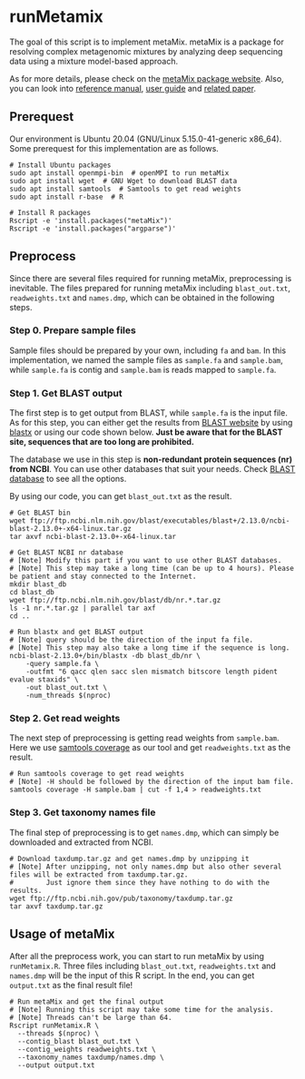 # runMetamix

The goal of this script is to implement metaMix. metaMix is a package for resolving complex metagenomic mixtures by analyzing deep sequencing data using a mixture model-based approach. 

As for more details, please check on the [metaMix package website](https://cran.r-project.org/web/packages/metaMix/). Also, you can look into [reference manual](https://cran.r-project.org/web/packages/metaMix/metaMix.pdf), [user guide](https://cran.r-project.org/web/packages/metaMix/vignettes/guide.pdf) and [related paper](https://www.ncbi.nlm.nih.gov/pmc/articles/PMC4565032/).


## Prerequest
Our environment is Ubuntu 20.04 (GNU/Linux 5.15.0-41-generic x86_64). Some prerequest for this implementation are as follows.

``` shell
# Install Ubuntu packages
sudo apt install openmpi-bin  # openMPI to run metaMix
sudo apt install wget  # GNU Wget to download BLAST data
sudo apt install samtools  # Samtools to get read weights
sudo apt install r-base  # R

# Install R packages
Rscript -e 'install.packages("metaMix")'
Rscript -e 'install.packages("argparse")'
```

## Preprocess
Since there are several files required for running metaMix, preprocessing is inevitable. The files prepared for running metaMix including `blast_out.txt`, `readweights.txt` and `names.dmp`, which can be obtained in the following steps.

### Step 0. Prepare sample files
Sample files should be prepared by your own, including  `fa` and `bam`. In this implementation, we named the sample files as `sample.fa` and `sample.bam`, while `sample.fa` is contig and `sample.bam` is reads mapped to `sample.fa`.

### Step 1. Get BLAST output
The first step is to get output from BLAST, while `sample.fa` is the input file. As for this step, you can either get the results from [BLAST website](https://blast.ncbi.nlm.nih.gov/Blast.cgi) by using [blastx](https://blast.ncbi.nlm.nih.gov/Blast.cgi?PROGRAM=blastx&PAGE_TYPE=BlastSearch&LINK_LOC=blasthome) or using our code shown below. **Just be aware that for the BLAST site, sequences that are too long are prohibited.**

The database we use in this step is **non-redundant protein sequences (nr) from NCBI**. You can use other databases that suit your needs. Check [BLAST database](https://ftp.ncbi.nlm.nih.gov/blast/db/) to see all the options.

By using our code, you can get `blast_out.txt` as the result.

```shell
# Get BLAST bin
wget ftp://ftp.ncbi.nlm.nih.gov/blast/executables/blast+/2.13.0/ncbi-blast-2.13.0+-x64-linux.tar.gz
tar axvf ncbi-blast-2.13.0+-x64-linux.tar

# Get BLAST NCBI nr database
# [Note] Modify this part if you want to use other BLAST databases.
# [Note] This step may take a long time (can be up to 4 hours). Please be patient and stay connected to the Internet.
mkdir blast_db
cd blast_db
wget ftp://ftp.ncbi.nlm.nih.gov/blast/db/nr.*.tar.gz
ls -1 nr.*.tar.gz | parallel tar axf
cd ..

# Run blastx and get BLAST output
# [Note] query should be the direction of the input fa file.
# [Note] This step may also take a long time if the sequence is long.
ncbi-blast-2.13.0+/bin/blastx -db blast_db/nr \
    -query sample.fa \
    -outfmt "6 qacc qlen sacc slen mismatch bitscore length pident evalue staxids" \
    -out blast_out.txt \
    -num_threads $(nproc)
```

### Step 2. Get read weights
The next step of preprocessing is getting read weights from `sample.bam`. Here we use [samtools coverage](http://www.htslib.org/doc/samtools-coverage.html) as our tool and get `readweights.txt` as the result.

```shell
# Run samtools coverage to get read weights
# [Note] -H should be followed by the direction of the input bam file.
samtools coverage -H sample.bam | cut -f 1,4 > readweights.txt
```

### Step 3. Get taxonomy names file
The final step of preprocessing is to get `names.dmp`, which can simply be downloaded and extracted from NCBI.

```shell
# Download taxdump.tar.gz and get names.dmp by unzipping it
# [Note] After unzipping, not only names.dmp but also other several files will be extracted from taxdump.tar.gz. 
#        Just ignore them since they have nothing to do with the results.
wget ftp://ftp.ncbi.nih.gov/pub/taxonomy/taxdump.tar.gz
tar axvf taxdump.tar.gz
```

## Usage of metaMix
After all the preprocess work, you can start to run metaMix by using `runMetamix.R`. Three files including `blast_out.txt`, `readweights.txt` and `names.dmp` will be the input of this R script. In the end, you can get `output.txt` as the final result file!

``` shell
# Run metaMix and get the final output
# [Note] Running this script may take some time for the analysis.
# [Note] Threads can't be large than 64.
Rscript runMetamix.R \
  --threads $(nproc) \
  --contig_blast blast_out.txt \
  --contig_weights readweights.txt \
  --taxonomy_names taxdump/names.dmp \
  --output output.txt
```